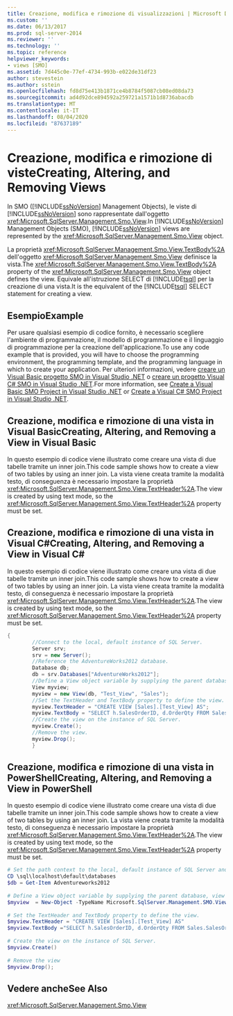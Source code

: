 ```yaml
---
title: Creazione, modifica e rimozione di visualizzazioni | Microsoft Docs
ms.custom: ''
ms.date: 06/13/2017
ms.prod: sql-server-2014
ms.reviewer: ''
ms.technology: ''
ms.topic: reference
helpviewer_keywords:
- views [SMO]
ms.assetid: 7d445c0e-77ef-4734-993b-e022de31df23
author: stevestein
ms.author: sstein
ms.openlocfilehash: fd8d75e413b1871ce4b8784f5087cb08ed08da73
ms.sourcegitcommit: ad4d92dce894592a259721a1571b1d8736abacdb
ms.translationtype: MT
ms.contentlocale: it-IT
ms.lasthandoff: 08/04/2020
ms.locfileid: "87637189"
---
```

# <a name="creating-altering-and-removing-views"></a><span data-ttu-id="5625f-102">Creazione, modifica e rimozione di viste</span><span class="sxs-lookup"><span data-stu-id="5625f-102">Creating, Altering, and Removing Views</span></span>
  <span data-ttu-id="5625f-103">In SMO ([!INCLUDE[ssNoVersion](../../../includes/ssnoversion-md.md)] Management Objects), le viste di [!INCLUDE[ssNoVersion](../../../includes/ssnoversion-md.md)] sono rappresentate dall'oggetto <xref:Microsoft.SqlServer.Management.Smo.View>.</span><span class="sxs-lookup"><span data-stu-id="5625f-103">In [!INCLUDE[ssNoVersion](../../../includes/ssnoversion-md.md)] Management Objects (SMO), [!INCLUDE[ssNoVersion](../../../includes/ssnoversion-md.md)] views are represented by the <xref:Microsoft.SqlServer.Management.Smo.View> object.</span></span>  
  
 <span data-ttu-id="5625f-104">La proprietà <xref:Microsoft.SqlServer.Management.Smo.View.TextBody%2A> dell'oggetto <xref:Microsoft.SqlServer.Management.Smo.View> definisce la vista.</span><span class="sxs-lookup"><span data-stu-id="5625f-104">The <xref:Microsoft.SqlServer.Management.Smo.View.TextBody%2A> property of the <xref:Microsoft.SqlServer.Management.Smo.View> object defines the view.</span></span> <span data-ttu-id="5625f-105">Equivale all'istruzione SELECT di [!INCLUDE[tsql](../../../includes/tsql-md.md)] per la creazione di una vista.</span><span class="sxs-lookup"><span data-stu-id="5625f-105">It is the equivalent of the [!INCLUDE[tsql](../../../includes/tsql-md.md)] SELECT statement for creating a view.</span></span>  
  
## <a name="example"></a><span data-ttu-id="5625f-106">Esempio</span><span class="sxs-lookup"><span data-stu-id="5625f-106">Example</span></span>  
 <span data-ttu-id="5625f-107">Per usare qualsiasi esempio di codice fornito, è necessario scegliere l'ambiente di programmazione, il modello di programmazione e il linguaggio di programmazione per la creazione dell'applicazione.</span><span class="sxs-lookup"><span data-stu-id="5625f-107">To use any code example that is provided, you will have to choose the programming environment, the programming template, and the programming language in which to create your application.</span></span> <span data-ttu-id="5625f-108">Per ulteriori informazioni, vedere [creare un Visual Basic progetto SMO in Visual Studio .NET](../../../database-engine/dev-guide/create-a-visual-basic-smo-project-in-visual-studio-net.md) o [creare un progetto Visual C&#35; SMO in Visual Studio .NET](../how-to-create-a-visual-csharp-smo-project-in-visual-studio-net.md).</span><span class="sxs-lookup"><span data-stu-id="5625f-108">For more information, see [Create a Visual Basic SMO Project in Visual Studio .NET](../../../database-engine/dev-guide/create-a-visual-basic-smo-project-in-visual-studio-net.md) or [Create a Visual C&#35; SMO Project in Visual Studio .NET](../how-to-create-a-visual-csharp-smo-project-in-visual-studio-net.md).</span></span>  
  
## <a name="creating-altering-and-removing-a-view-in-visual-basic"></a><span data-ttu-id="5625f-109">Creazione, modifica e rimozione di una vista in Visual Basic</span><span class="sxs-lookup"><span data-stu-id="5625f-109">Creating, Altering, and Removing a View in Visual Basic</span></span>  
 <span data-ttu-id="5625f-110">In questo esempio di codice viene illustrato come creare una vista di due tabelle tramite un inner join.</span><span class="sxs-lookup"><span data-stu-id="5625f-110">This code sample shows how to create a view of two tables by using an inner join.</span></span> <span data-ttu-id="5625f-111">La vista viene creata tramite la modalità testo, di conseguenza è necessario impostare la proprietà <xref:Microsoft.SqlServer.Management.Smo.View.TextHeader%2A>.</span><span class="sxs-lookup"><span data-stu-id="5625f-111">The view is created by using text mode, so the <xref:Microsoft.SqlServer.Management.Smo.View.TextHeader%2A> property must be set.</span></span>  
  
<!-- TODO: review snippet reference  [!CODE [SMO How to#SMO_VBViews1](SMO How to#SMO_VBViews1)]  -->  
  
## <a name="creating-altering-and-removing-a-view-in-visual-c"></a><span data-ttu-id="5625f-112">Creazione, modifica e rimozione di una vista in Visual C#</span><span class="sxs-lookup"><span data-stu-id="5625f-112">Creating, Altering, and Removing a View in Visual C#</span></span>  
 <span data-ttu-id="5625f-113">In questo esempio di codice viene illustrato come creare una vista di due tabelle tramite un inner join.</span><span class="sxs-lookup"><span data-stu-id="5625f-113">This code sample shows how to create a view of two tables by using an inner join.</span></span> <span data-ttu-id="5625f-114">La vista viene creata tramite la modalità testo, di conseguenza è necessario impostare la proprietà <xref:Microsoft.SqlServer.Management.Smo.View.TextHeader%2A>.</span><span class="sxs-lookup"><span data-stu-id="5625f-114">The view is created by using text mode, so the <xref:Microsoft.SqlServer.Management.Smo.View.TextHeader%2A> property must be set.</span></span>  
  
```csharp
{  
        //Connect to the local, default instance of SQL Server.   
        Server srv;   
        srv = new Server();   
        //Reference the AdventureWorks2012 database.   
        Database db;   
        db = srv.Databases["AdventureWorks2012"];   
        //Define a View object variable by supplying the parent database, view name and schema in the constructor.   
        View myview;   
        myview = new View(db, "Test_View", "Sales");   
        //Set the TextHeader and TextBody property to define the view.   
        myview.TextHeader = "CREATE VIEW [Sales].[Test_View] AS";   
        myview.TextBody = "SELECT h.SalesOrderID, d.OrderQty FROM Sales.SalesOrderHeader AS h INNER JOIN Sales.SalesOrderDetail AS d ON h.SalesOrderID = d.SalesOrderID";   
        //Create the view on the instance of SQL Server.   
        myview.Create();   
        //Remove the view.   
        myview.Drop();   
        }  
```  
  
## <a name="creating-altering-and-removing-a-view-in-powershell"></a><span data-ttu-id="5625f-115">Creazione, modifica e rimozione di una vista in PowerShell</span><span class="sxs-lookup"><span data-stu-id="5625f-115">Creating, Altering, and Removing a View in PowerShell</span></span>  
 <span data-ttu-id="5625f-116">In questo esempio di codice viene illustrato come creare una vista di due tabelle tramite un inner join.</span><span class="sxs-lookup"><span data-stu-id="5625f-116">This code sample shows how to create a view of two tables by using an inner join.</span></span> <span data-ttu-id="5625f-117">La vista viene creata tramite la modalità testo, di conseguenza è necessario impostare la proprietà <xref:Microsoft.SqlServer.Management.Smo.View.TextHeader%2A>.</span><span class="sxs-lookup"><span data-stu-id="5625f-117">The view is created by using text mode, so the <xref:Microsoft.SqlServer.Management.Smo.View.TextHeader%2A> property must be set.</span></span>  
  
```powershell
# Set the path context to the local, default instance of SQL Server and get a reference to AdventureWorks2012  
CD \sql\localhost\default\databases  
$db = Get-Item Adventureworks2012  
  
# Define a View object variable by supplying the parent database, view name and schema in the constructor.
$myview  = New-Object -TypeName Microsoft.SqlServer.Management.SMO.View -argumentlist $db, "Test_View", "Sales"  
  
# Set the TextHeader and TextBody property to define the view.
$myview.TextHeader = "CREATE VIEW [Sales].[Test_View] AS"  
$myview.TextBody ="SELECT h.SalesOrderID, d.OrderQty FROM Sales.SalesOrderHeader AS h INNER JOIN Sales.SalesOrderDetail AS d ON h.SalesOrderID = d.SalesOrderID"  
  
# Create the view on the instance of SQL Server.
$myview.Create()  
  
# Remove the view
$myview.Drop();  
```  
  
## <a name="see-also"></a><span data-ttu-id="5625f-118">Vedere anche</span><span class="sxs-lookup"><span data-stu-id="5625f-118">See Also</span></span>  
 <xref:Microsoft.SqlServer.Management.Smo.View>  

